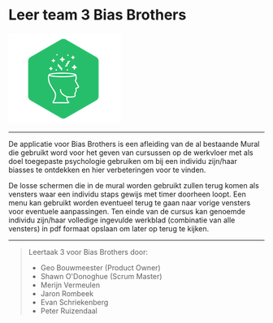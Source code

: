 # Leer team 3 Bias Brothers
![plot](/Images/BiasBrothers.png)

---

De applicatie voor Bias Brothers is een afleiding van de al bestaande Mural die gebruikt word voor het geven van cursussen op de werkvloer met als doel toegepaste psychologie gebruiken om bij een individu zijn/haar biasses te ontdekken en hier verbeteringen voor te vinden.

De losse schermen die in de mural worden gebruikt zullen terug komen als vensters waar een individu staps gewijs met timer doorheen loopt. Een menu kan gebruikt worden eventueel terug te gaan naar vorige vensters voor eventuele aanpassingen. Ten einde van de cursus kan genoemde individu zijn/haar volledige ingevulde werkblad (combinatie van alle vensters) in pdf formaat opslaan om later op terug te kijken.

---

>Leertaak 3 voor Bias Brothers door:
>- Geo Bouwmeester (Product Owner)
>- Shawn O'Donoghue (Scrum Master)
>- Merijn Vermeulen  
>- Jaron Rombeek
>- Evan Schriekenberg
>- Peter Ruizendaal